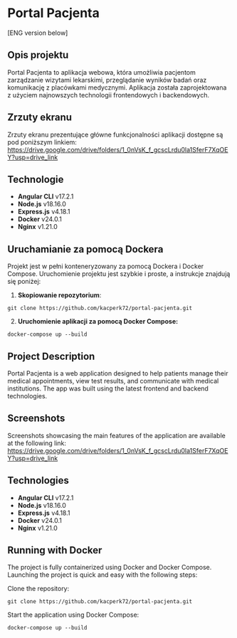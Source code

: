 # Portal Pacjenta

[ENG version below]

## Opis projektu

Portal Pacjenta to aplikacja webowa, która umożliwia pacjentom zarządzanie wizytami lekarskimi, przeglądanie wyników badań oraz komunikację z placówkami medycznymi. Aplikacja została zaprojektowana z użyciem najnowszych technologii frontendowych i backendowych.

## Zrzuty ekranu

Zrzuty ekranu prezentujące główne funkcjonalności aplikacji dostępne są pod poniższym linkiem: https://drive.google.com/drive/folders/1_0nVsK_f_gcscLrdu0la1SferF7XqOEY?usp=drive_link

## Technologie

- **Angular CLI** v17.2.1
- **Node.js** v18.16.0
- **Express.js** v4.18.1
- **Docker** v24.0.1
- **Nginx** v1.21.0

## Uruchamianie za pomocą Dockera

Projekt jest w pełni konteneryzowany za pomocą Dockera i Docker Compose. Uruchomienie projektu jest szybkie i proste, a instrukcje znajdują się poniżej:

1. **Skopiowanie repozytorium**:

```git clone https://github.com/kacperk72/portal-pacjenta.git```

2. **Uruchomienie aplikacji za pomocą Docker Compose:**

```docker-compose up --build```

## Project Description

Portal Pacjenta is a web application designed to help patients manage their medical appointments, view test results, and communicate with medical institutions. The app was built using the latest frontend and backend technologies.

## Screenshots

Screenshots showcasing the main features of the application are available at the following link: https://drive.google.com/drive/folders/1_0nVsK_f_gcscLrdu0la1SferF7XqOEY?usp=drive_link

## Technologies

- **Angular CLI** v17.2.1
- **Node.js** v18.16.0
- **Express.js** v4.18.1
- **Docker** v24.0.1
- **Nginx** v1.21.0

## Running with Docker

The project is fully containerized using Docker and Docker Compose. Launching the project is quick and easy with the following steps:

Clone the repository:

```git clone https://github.com/kacperk72/portal-pacjenta.git```

Start the application using Docker Compose:

```docker-compose up --build```
